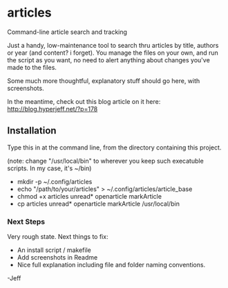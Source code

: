 # articles
Command-line article search and tracking

Just a handy, low-maintenance tool to search thru articles by title, authors or year (and content? i forget). You manage the files on your own, and run the script as you want, no need to alert anything about changes you've made to the files.

Some much more thoughtful, explanatory stuff should go here, with screenshots.

In the meantime, check out this blog article on it here: http://blog.hyperjeff.net/?p=178

## Installation

Type this in at the command line, from the directory containing this project.

(note: change "/usr/local/bin" to wherever you keep such execatuble scripts. In my case, it's ~/bin)

* mkdir -p ~/.config/articles
* echo "/path/to/your/articles" > ~/.config/articles/article_base
* chmod +x articles unread* openarticle markArticle
* cp articles unread* openarticle markArticle /usr/local/bin


### Next Steps

Very rough state. Next things to fix:
* An install script / makefile
* Add screenshots in Readme
* Nice full explanation including file and folder naming conventions.

-Jeff
